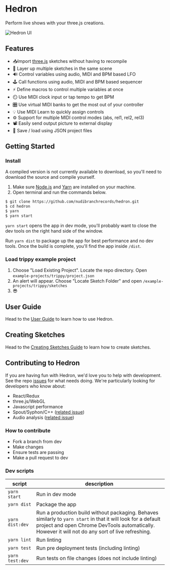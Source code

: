

# Hedron

Perform live shows with your three.js creations.

![Hedron UI](http://nudibranchrecords.github.io/hedron/ui.gif)

## Features

- 📥Import [three.js](https://github.com/mrdoob/three.js/) sketches without having to recompile
- 🌇 Layer up multiple sketches in the same scene
- 🔊 Control variables using audio, MIDI and BPM based LFO
- 🕹️ Call functions using audio, MIDI and BPM based sequencer
- ⚡ Define macros to control multiple variables at once
- ⏲️ Use MIDI clock input or tap tempo to get BPM
- 🎛️ Use virtual MIDI banks to get the most out of your controller
- 💡 Use MIDI Learn to quickly assign controls
- ⚙️ Support for multiple MIDI control modes (abs, rel1, rel2, rel3)
- 📽️ Easily send output picture to external display
- 💾 Save / load using JSON project files

## Getting Started

### Install
A compiled version is not currently available to download, so you'll need to download the source and compile yourself.

1. Make sure [Node.js](https://nodejs.org/en/) and [Yarn](https://yarnpkg.com/en/docs/install) are installed on your machine.
2. Open terminal and run the commands below.
```bash
$ git clone https://github.com/nudibranchrecords/hedron.git
$ cd hedron
$ yarn
$ yarn start
```

`yarn start` opens the app in dev mode, you'll probably want to close the dev tools on the right hand side of the window.

Run `yarn dist` to package up the app for best performance and no dev tools. Once the build is complete, you'll find the app inside `/dist`.

### Load trippy example project

1. Choose "Load Existing Project". Locate the repo directory. Open `example-projects/trippy/project.json`
2. An alert will appear. Choose "Locate Sketch Folder" and open `/example-projects/trippy/sketches`
3. 😎

## User Guide
Head to the [User Guide](https://github.com/nudibranchrecords/hedron/wiki/Hedron-User-Guide) to learn how to use Hedron.


## Creating Sketches
Head to the [Creating Sketches Guide](https://github.com/nudibranchrecords/hedron/wiki/Creating-Sketches) to learn how to create sketches.

## Contributing to Hedron

If you are having fun with Hedron, we'd love you to help with development. See the repo [issues](https://github.com/nudibranchrecords/hedron/issues) for what needs doing. We're particularly looking for developers who know about:

 - React/Redux
 - three.js/WebGL
 - Javascript performance
 - Spout/Syphon/C++ ([related issue](https://github.com/nudibranchrecords/hedron/issues/21))
 - Audio analysis ([related issue](https://github.com/nudibranchrecords/hedron/issues/8))

### How to contribute

 - Fork a branch from dev
- Make changes
- Ensure tests are passing
- Make a pull request to dev

### Dev scripts
| script | description |
|--|--|
| `yarn start` | Run in dev mode |
| `yarn dist` | Package the app |
| `yarn dist:dev` | Run a production build without packaging. Behaves similarly to `yarn start` in that it will look for a default project and open Chrome DevTools automatically. However it will not do any sort of live refreshing. |
| `yarn lint` | Run linting |
| `yarn test` | Run pre deployment tests (including linting) |
| `yarn test:dev` | Run tests on file changes (does not include linting) |
